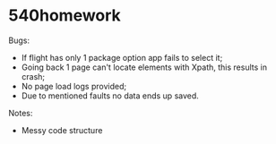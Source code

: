 # 540homework
Bugs:
  - If flight has only 1 package option app fails to select it;
  - Going back 1 page can't locate elements with Xpath, this results in crash;
  - No page load logs provided;
  - Due to mentioned faults no data ends up saved.
  
Notes:
  - Messy code structure
